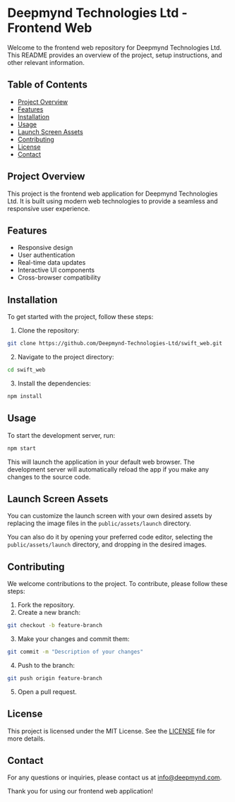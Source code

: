 # Deepmynd Technologies Ltd - Frontend Web

Welcome to the frontend web repository for Deepmynd Technologies Ltd. This README provides an overview of the project, setup instructions, and other relevant information.

## Table of Contents

- [Project Overview](#project-overview)
- [Features](#features)
- [Installation](#installation)
- [Usage](#usage)
- [Launch Screen Assets](#launch-screen-assets)
- [Contributing](#contributing)
- [License](#license)
- [Contact](#contact)

## Project Overview

This project is the frontend web application for Deepmynd Technologies Ltd. It is built using modern web technologies to provide a seamless and responsive user experience.

## Features

- Responsive design
- User authentication
- Real-time data updates
- Interactive UI components
- Cross-browser compatibility

## Installation

To get started with the project, follow these steps:

1. Clone the repository:

```bash
git clone https://github.com/Deepmynd-Technologies-Ltd/swift_web.git
```

2. Navigate to the project directory:

```bash
cd swift_web
```

3. Install the dependencies:

```bash
npm install
```

## Usage

To start the development server, run:

```bash
npm start
```

This will launch the application in your default web browser. The development server will automatically reload the app if you make any changes to the source code.

## Launch Screen Assets

You can customize the launch screen with your own desired assets by replacing the image files in the `public/assets/launch` directory.

You can also do it by opening your preferred code editor, selecting the `public/assets/launch` directory, and dropping in the desired images.

## Contributing

We welcome contributions to the project. To contribute, please follow these steps:

1. Fork the repository.
2. Create a new branch:

```bash
git checkout -b feature-branch
```

3. Make your changes and commit them:

```bash
git commit -m "Description of your changes"
```

4. Push to the branch:

```bash
git push origin feature-branch
```

5. Open a pull request.

## License

This project is licensed under the MIT License. See the [LICENSE](LICENSE) file for more details.

## Contact

For any questions or inquiries, please contact us at [info@deepmynd.com](mailto:info@deepmynd.com).

Thank you for using our frontend web application!
